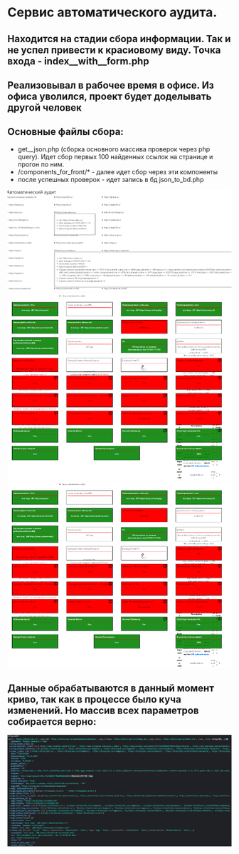 # Сервис автоматического аудита.

## Находится на стадии сбора информации. Так и не успел привести к красиовому виду. Точка входа - index__with__form.php
## Реализовывал в рабочее время в офисе. Из офиса уволился, проект будет доделывать другой человек

## Основные файлы сбора:
- get__json.php (сборка основного массива проверок через php query). Идет сбор первых 100 найденных ссылок на странице и прогон по ним.
- /components_for_front/* - далее идет сбор через эти компоненты
- после успешных проверок - идет запись в бд json_to_bd.php

![Image alt](https://github.com/poring931/auto_audit_site_service/raw/main/2022-02-01_17-33-31.png) 
![Image alt](https://github.com/poring931/auto_audit_site_service/raw/main/2022-02-01_17-33-58.png) 
![Image alt](https://github.com/poring931/auto_audit_site_service/raw/main/2022-02-01_17-33-58.png) 

## Данные обрабатываются в данный момент криво, так как в процессе было куча изменений. Но массив всех параметров собирается верно:
![Image alt](https://github.com/poring931/auto_audit_site_service/raw/main/2022-02-01_17-37-17.png) 
